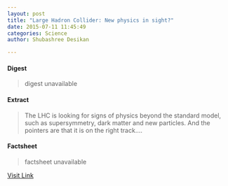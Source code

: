 ```yaml
---
layout: post
title: "Large Hadron Collider: New physics in sight?"
date: 2015-07-11 11:45:49
categories: Science
author: Shubashree Desikan

---
```



#### Digest
>digest unavailable

#### Extract
>The LHC is looking for signs of physics beyond the standard model, such as supersymmetry, dark matter and new particles. And the pointers are that it is on the right track....

#### Factsheet
>factsheet unavailable

[Visit Link](http://www.thehindu.com/sci-tech/science/lhc-new-physics-in-sight/article7411360.ece?utm_source=RSS_Feed&utm_medium=RSS&utm_campaign=RSS_Syndication)


